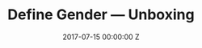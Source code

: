 ---
title: Define Gender — Unboxing
date: 2017-07-15 00:00:00 Z
categories:
- commercial
position: 7
is-front: true
image: "/uploads/define-gender-unboxing.jpg"
vimeo: 225679917
director: Kate Cox
production-company: Nowness & Just So
camera: Arri Alexa + Panavision Primo's
layout: project
---